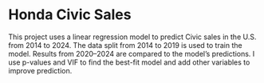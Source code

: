 # Honda Civic Sales

This project uses a linear regression model to predict Civic sales in the U.S. from 2014 to 2024. 
The data split from 2014 to 2019 is used to train the model. 
Results from 2020–2024 are compared to the model’s predictions. 
I use p-values and VIF to find the best-fit model and add other variables to improve prediction.

